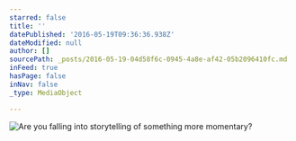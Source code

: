 ```yaml
---
starred: false
title: ''
datePublished: '2016-05-19T09:36:36.938Z'
dateModified: null
author: []
sourcePath: _posts/2016-05-19-04d58f6c-0945-4a8e-af42-05b2096410fc.md
inFeed: true
hasPage: false
inNav: false
_type: MediaObject

---
```

![Are you falling into storytelling of something more momentary?](https://the-grid-user-content.s3-us-west-2.amazonaws.com/8d4da851-dd32-4e44-bbe0-43b059227b21.jpg)